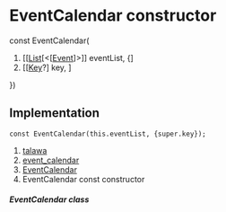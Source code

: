 
<div>

# EventCalendar constructor

</div>


const EventCalendar(

1.  [[[List](https://api.flutter.dev/flutter/dart-core/List-class.md)[\<[[Event](../../models_events_event_model/Event-class.md)]\>]]
    eventList, {]
2.  [[[Key](https://api.flutter.dev/flutter/foundation/Key-class.html)?]
    key, ]

})



## Implementation

``` language-dart
const EventCalendar(this.eventList, {super.key});
```







1.  [talawa](../../index.md)
2.  [event_calendar](../../views_after_auth_screens_events_event_calendar/)
3.  [EventCalendar](../../views_after_auth_screens_events_event_calendar/EventCalendar-class.md)
4.  EventCalendar const constructor

##### EventCalendar class







